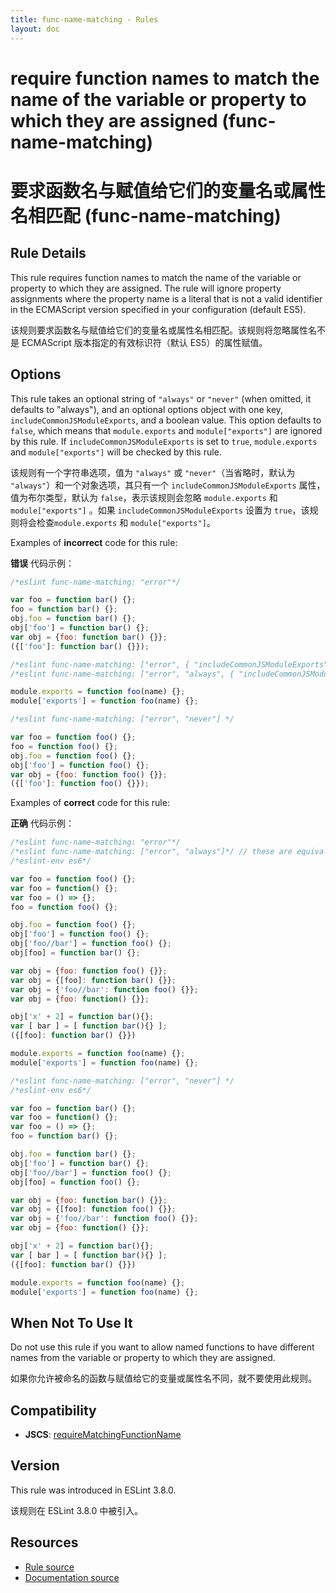 ```yaml
---
title: func-name-matching - Rules
layout: doc
---
```

<!-- Note: No pull requests accepted for this file. See README.md in the root directory for details. -->

# require function names to match the name of the variable or property to which they are assigned (func-name-matching)

# 要求函数名与赋值给它们的变量名或属性名相匹配 (func-name-matching)

## Rule Details

This rule requires function names to match the name of the variable or property to which they are assigned. The rule will ignore property assignments where the property name is a literal that is not a valid identifier in the ECMAScript version specified in your configuration (default ES5).

该规则要求函数名与赋值给它们的变量名或属性名相匹配。该规则将忽略属性名不是 ECMAScript 版本指定的有效标识符（默认 ES5）的属性赋值。

## Options

This rule takes an optional string of `"always"` or `"never"` (when omitted, it defaults to "always"), and an optional options object with one key, `includeCommonJSModuleExports`, and a boolean value. This option defaults to `false`, which means that `module.exports` and `module["exports"]` are ignored by this rule. If `includeCommonJSModuleExports` is set to `true`, `module.exports` and `module["exports"]` will be checked by this rule.

该规则有一个字符串选项，值为 `"always"` 或 `"never"`（当省略时，默认为 `"always"`）和一个对象选项，其只有一个 `includeCommonJSModuleExports` 属性，值为布尔类型，默认为 `false`，表示该规则会忽略 `module.exports` 和 `module["exports"]` 。如果 `includeCommonJSModuleExports` 设置为 `true`，该规则将会检查`module.exports` 和 `module["exports"]`。

Examples of **incorrect** code for this rule:

**错误** 代码示例：

```js
/*eslint func-name-matching: "error"*/

var foo = function bar() {};
foo = function bar() {};
obj.foo = function bar() {};
obj['foo'] = function bar() {};
var obj = {foo: function bar() {}};
({['foo']: function bar() {}});
```

```js
/*eslint func-name-matching: ["error", { "includeCommonJSModuleExports": true }]*/
/*eslint func-name-matching: ["error", "always", { "includeCommonJSModuleExports": true }]*/ // these are equivalent

module.exports = function foo(name) {};
module['exports'] = function foo(name) {};
```

```js
/*eslint func-name-matching: ["error", "never"] */

var foo = function foo() {};
foo = function foo() {};
obj.foo = function foo() {};
obj['foo'] = function foo() {};
var obj = {foo: function foo() {}};
({['foo']: function foo() {}});
```

Examples of **correct** code for this rule:

**正确** 代码示例：

```js
/*eslint func-name-matching: "error"*/
/*eslint func-name-matching: ["error", "always"]*/ // these are equivalent
/*eslint-env es6*/

var foo = function foo() {};
var foo = function() {};
var foo = () => {};
foo = function foo() {};

obj.foo = function foo() {};
obj['foo'] = function foo() {};
obj['foo//bar'] = function foo() {};
obj[foo] = function bar() {};

var obj = {foo: function foo() {}};
var obj = {[foo]: function bar() {}};
var obj = {'foo//bar': function foo() {}};
var obj = {foo: function() {}};

obj['x' + 2] = function bar(){};
var [ bar ] = [ function bar(){} ];
({[foo]: function bar() {}})

module.exports = function foo(name) {};
module['exports'] = function foo(name) {};
```

```js
/*eslint func-name-matching: ["error", "never"] */
/*eslint-env es6*/

var foo = function bar() {};
var foo = function() {};
var foo = () => {};
foo = function bar() {};

obj.foo = function bar() {};
obj['foo'] = function bar() {};
obj['foo//bar'] = function foo() {};
obj[foo] = function foo() {};

var obj = {foo: function bar() {}};
var obj = {[foo]: function foo() {}};
var obj = {'foo//bar': function foo() {}};
var obj = {foo: function() {}};

obj['x' + 2] = function bar(){};
var [ bar ] = [ function bar(){} ];
({[foo]: function bar() {}})

module.exports = function foo(name) {};
module['exports'] = function foo(name) {};
```

## When Not To Use It

Do not use this rule if you want to allow named functions to have different names from the variable or property to which they are assigned.

如果你允许被命名的函数与赋值给它的变量或属性名不同，就不要使用此规则。

## Compatibility

* **JSCS**: [requireMatchingFunctionName](http://jscs.info/rule/requireMatchingFunctionName)

## Version

This rule was introduced in ESLint 3.8.0.

该规则在 ESLint 3.8.0 中被引入。

## Resources

* [Rule source](https://github.com/eslint/eslint/tree/master/lib/rules/func-name-matching.js)
* [Documentation source](https://github.com/eslint/eslint/tree/master/docs/rules/func-name-matching.md)

